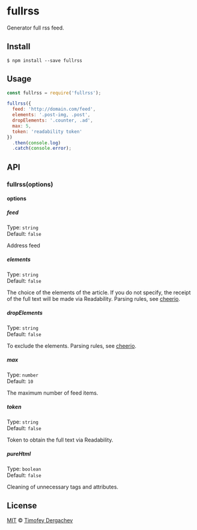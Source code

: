 # fullrss

Generator full rss feed.

## Install

```
$ npm install --save fullrss
```

## Usage

```js
const fullrss = require('fullrss');

fullrss({
  feed: 'http://domain.com/feed',
  elements: '.post-img, .post',
  dropElements: '.counter, .ad',
  max: 5,
  token: 'readability token'
})
  .then(console.log)
  .catch(console.error);
```

## API

### fullrss(options)

#### options

##### feed

Type: `string`  
Default: `false`

Address feed

##### elements

Type: `string`  
Default: `false`

The choice of the elements of the article. If you do not specify, the receipt of the full text will be made via Readability. Parsing rules, see [cheerio](https://github.com/cheeriojs/cheerio).

##### dropElements

Type: `string`  
Default: `false`

To exclude the elements. Parsing rules, see [cheerio](https://github.com/cheeriojs/cheerio).

##### max

Type: `number`  
Default: `10`

The maximum number of feed items.

##### token

Type: `string`  
Default: `false`

Token to obtain the full text via Readability.

##### pureHtml

Type: `boolean`  
Default: `false`

Cleaning of unnecessary tags and attributes.

## License

[MIT](LICENSE.md) © [Timofey Dergachev](http://exeto.me/)
